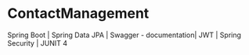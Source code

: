 # ContactManagement
Spring Boot | Spring Data JPA | Swagger - documentation| JWT |  Spring Security |  JUNIT 4
